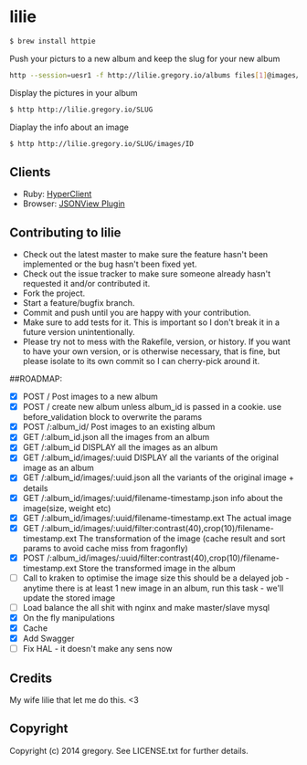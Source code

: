 # lilie


```bash
$ brew install httpie
```

Push your picturs to a new album and keep the slug for your new album

```bash
http --session=uesr1 -f http://lilie.gregory.io/albums files[1]@images/chuck.jpg files[2]@images/file2.jpg
```

Display the pictures in your album
```bash
$ http http://lilie.gregory.io/SLUG
```

Diaplay the info about an image
```bash
$ http http://lilie.gregory.io/SLUG/images/ID
```

## Clients

* Ruby: [HyperClient](https://github.com/codegram/hyperclient)
* Browser: [JSONView Plugin](https://chrome.google.com/webstore/detail/jsonview/chklaanhfefbnpoihckbnefhakgolnmc?hl=en)

## Contributing to lilie

* Check out the latest master to make sure the feature hasn't been implemented or the bug hasn't been fixed yet.
* Check out the issue tracker to make sure someone already hasn't requested it and/or contributed it.
* Fork the project.
* Start a feature/bugfix branch.
* Commit and push until you are happy with your contribution.
* Make sure to add tests for it. This is important so I don't break it in a future version unintentionally.
* Please try not to mess with the Rakefile, version, or history. If you want to have your own version, or is otherwise necessary, that is fine, but please isolate to its own commit so I can cherry-pick around it.

##ROADMAP:

- [x] POST /                                     Post images to a new album
- [x] POST /                                     create new album unless album_id is passed in a cookie. use before_validation block to overwrite the params
- [x] POST /:album_id/                           Post images to an existing album
- [x] GET /:album_id.json                        all the images from an album
- [x] GET /:album_id                             DISPLAY all the images as an album
- [x] GET /:album_id/images/:uuid                DISPLAY all the variants of the original image as an album
- [x] GET /:album_id/images/:uuid.json           all the variants of the original image + details
- [x] GET /:album_id/images/:uuid/filename-timestamp.json    info about the image(size, weight etc)
- [x] GET /:album_id/images/:uuid/filename-timestamp.ext     The actual image
- [x] GET /:album_id/images/:uuid/filter:contrast(40),crop(10)/filename-timestamp.ext     The transformation of the image (cache result and sort params to avoid cache miss from fragonfly)
- [x] POST /:album_id/images/:uuid/filter:contrast(40),crop(10)/filename-timestamp.ext     Store the transformed image in the album
- [ ] Call to kraken to optimise the image size this should be a delayed job - anytime there is at least 1 new image in an album, run this task - we'll update the stored image
- [ ] Load balance the all shit with nginx and make master/slave mysql
- [x] On the fly manipulations
- [x] Cache
- [x] Add Swagger
- [ ] Fix HAL - it doesn't make any sens now

## Credits

My wife lilie that let me do this. <3

## Copyright

Copyright (c) 2014 gregory. See LICENSE.txt for
further details.

